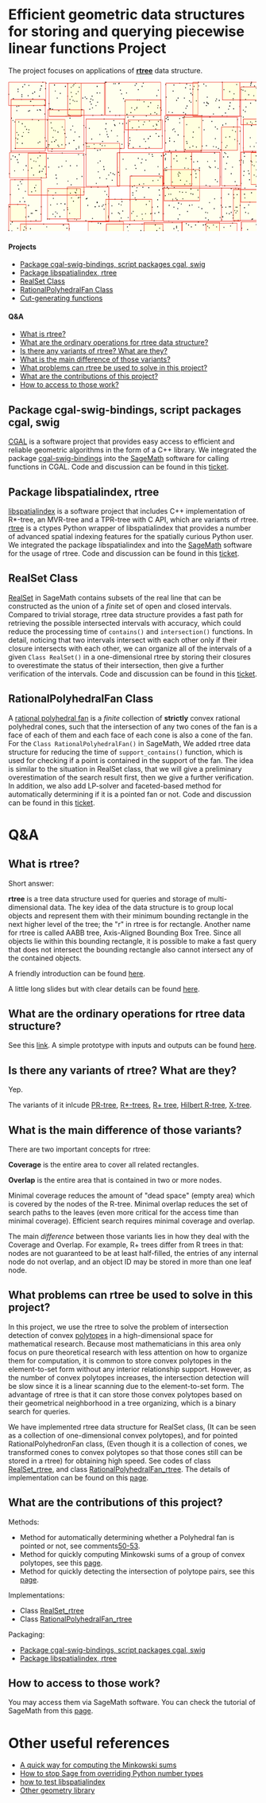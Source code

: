 # Efficient geometric data structures for storing and querying piecewise linear functions Project
The project focuses on applications of [**rtree**](https://en.wikipedia.org/wiki/R-tree) data structure.

<img src="https://github.com/DRKWang/Efficient-geometric-data-structures/blob/main/e269d580-8005-11ea-9c78-d4ddd0366ca6.png" width="500" height="300" />

#### **Projects**

- [Package cgal-swig-bindings, script packages cgal, swig](#package-cgal-swig-bindings-script-packages-cgal-swig)
- [Package libspatialindex, rtree](#package-libspatialindex-rtree)
- [RealSet Class](#realSet-class)
- [RationalPolyhedralFan Class](#rationalpolyhedralfan-class)
- [Cut-generating functions](https://github.com/DRKWang/Efficient-geometric-data-structures/blob/main/Cut-generating-functions.ipynb)

#### **Q&A**

- [What is rtree?](#what-is-rtree)
- [What are the ordinary operations for rtree data structure?](#what-are-the-ordinary-operations-for-rtree-data-structure)
- [Is there any variants of rtree? What are they?](#is-there-any-variants-of-rtree-what-are-they)
- [What is the main difference of those variants?](#what-is-the-main-difference-of-those-variants)
- [What problems can rtree be used to solve in this project?](#what-problems-can-rtree-be-used-to-solve-in-this-project)
- [What are the contributions of this project?](#what-are-the-contributions-of-this-project)
- [How to access to those work?](#how-to-access-to-those-work)

## Package cgal-swig-bindings, script packages cgal, swig
[CGAL](https://www.cgal.org/) is a software project that provides easy access to efficient and reliable geometric algorithms in the form of a C++ library. We integrated the package [cgal-swig-bindings](https://github.com/CGAL/cgal-swig-bindings) into the [SageMath](https://www.sagemath.org/) software for calling functions in CGAL. Code and discussion can be found in this [ticket](https://trac.sagemath.org/ticket/31098).

## Package libspatialindex, rtree
[libspatialindex](https://libspatialindex.org/en/latest/) is a software project that includes C++ implementation of R*-tree, an MVR-tree and a TPR-tree with C API, which are variants of rtree. [rtree](https://rtree.readthedocs.io/en/latest/index.html) is a  ctypes Python wrapper of libspatialindex that provides a number of advanced spatial indexing features for the spatially curious Python user. We integrated the package libspatialindex and into the [SageMath](https://www.sagemath.org/) software for the usage of rtree. Code and discussion can be found in this [ticket](https://trac.sagemath.org/ticket/32000).

## RealSet Class
[RealSet](https://doc.sagemath.org/html/en/reference/sets/sage/sets/real_set.html) in SageMath contains subsets of the real line that can be constructed as the union of a *finite* set of open and closed intervals. Compared to trivial storage, rtree data structure provides a fast path for retrieving the possible intersected intervals with accuracy, which could reduce the processing time of `contains()` and `intersection()` functions. In detail, noticing that two intervals intersect with each other only if their closure intersects with each other, we can organize all of the intervals of a given `Class RealSet()` in a one-dimensional rtree by storing their closures to overestimate the status of their intersection, then give a further verification of the intervals. Code and discussion can be found in this [ticket](https://trac.sagemath.org/ticket/32170#comment:9).

## RationalPolyhedralFan Class
A [rational polyhedral fan](https://doc.sagemath.org/html/en/reference/discrete_geometry/sage/geometry/fan.html) is a *finite* collection of **strictly** convex rational polyhedral cones, such that the intersection of any two cones of the fan is a face of each of them and each face of each cone is also a cone of the fan. For the `Class RationalPolyhedralFan()` in SageMath, We added rtree data structure for reducing the time of `support_contains()` function, which is used for checking if a point is contained in the support of the fan. The idea is similar to the situation in RealSet class, that we will give a preliminary overestimation of the search result first, then we give a further verification. In addition, we also add LP-solver and faceted-based method for automatically determining if it is a pointed fan or not. Code and discussion can be found in this [ticket](https://trac.sagemath.org/ticket/32170#comment:50).

# Q&A

## What is rtree?

Short answer:

**rtree** is a tree data structure used for queries and storage of multi-dimensional data. The key idea of the data structure is to group local objects and represent them with their minimum bounding rectangle in the next higher level of the tree; the "r" in rtree is for rectangle. Another name for rtree is called AABB tree, Axis-Aligned Bounding Box Tree. Since all objects lie within this bounding rectangle, it is possible to make a fast query that does not intersect the bounding rectangle also cannot intersect any of the contained objects.

A friendly introduction can be found [here](https://www.azurefromthetrenches.com/introductory-guide-to-aabb-tree-collision-detection/). 

A little long slides but with clear details can be found [here](https://box2d.org/files/ErinCatto_DynamicBVH_GDC2019.pdf).

## What are the ordinary operations for rtree data structure? 
See this [link](https://en.wikipedia.org/wiki/R-tree#Algorithm).
A simple prototype with inputs and outputs can be found [here](https://aabbtree.readthedocs.io/en/latest/).

## Is there any variants of rtree? What are they? 
Yep. 

The variants of it inlcude [PR-tree](https://en.wikipedia.org/wiki/Priority_R-tree), [R*-trees](https://en.wikipedia.org/wiki/R*-tree), [R+ tree](https://en.wikipedia.org/wiki/R%2B_tree), [Hilbert R-tree](https://en.wikipedia.org/wiki/Hilbert_R-tree), [X-tree](https://en.wikipedia.org/wiki/X-tree).

## What is the main difference of those variants?
There are two important concepts for rtree:

**Coverage** is the entire area to cover all related rectangles.

**Overlap** is the entire area that is contained in two or more nodes.

Minimal coverage reduces the amount of "dead space" (empty area) which is covered by the nodes of the R-tree. Minimal overlap reduces the set of search paths to the leaves (even more critical for the access time than minimal coverage). Efficient search requires minimal coverage and overlap.

The main *difference* between those variants lies in how they deal with the Coverage and Overlap. For example, R+ trees differ from R trees in that: nodes are not guaranteed to be at least half-filled, the entries of any internal node do not overlap, and an object ID may be stored in more than one leaf node.

## What problems can rtree be used to solve in this project?
In this project, we use the rtree to solve the problem of intersection detection of convex [polytopes](https://en.wikipedia.org/wiki/Polytope) in a high-dimensional space for mathematical research. Because most mathematicians in this area only focus on pure theoretical research with less attention on how to organize them for computation, it is common to store convex polytopes in the element-to-set form without any interior relationship support. However, as the number of convex polytopes increases, the intersection detection will be slow since it is a linear scanning due to the element-to-set form. The advantage of rtree is that it can store those convex polytopes based on their geometrical neighborhood in a tree organizing, which is a binary search for queries.

We have implemented rtree data structure for RealSet class, (It can be seen as a collection of one-dimensional convex polytopes), and for pointed RationalPolyhedronFan class, (Even though it is a collection of cones, we transformed cones to convex polytopes so that those cones still can be stored in a rtree) for obtaining high speed. See codes of class [RealSet_rtree](https://git.sagemath.org/sage.git/tree/src/sage/sets/real_set.py?id=dfc5410a11c9e32eabf13648f4bce7dd20552cb4), and class [RationalPolyhedralFan_rtree](https://git.sagemath.org/sage.git/tree/src/sage/geometry/fan.py?id=ebe6d929ee4bf48834dc1ea51d7fe51b65469880). The details of implementation can be found on this [page](https://trac.sagemath.org/ticket/32170).

## What are the contributions of this project?
Methods:
- Method for automatically determining whether a Polyhedral fan is pointed or not, see comments[50-53](https://trac.sagemath.org/ticket/32170#comment:50).
- Method for quickly computing Minkowski sums of a group of convex polytopes, see this [page](https://github.com/DRKWang/Efficient-geometric-data-structures/blob/main/Computation%20of%20Minkowski%20sums%20-%20Jupyter%20Notebook.pdf).
- Method for quickly detecting the intersection of polytope pairs, see this [page](https://github.com/DRKWang/Efficient-geometric-data-structures/blob/main/part2%20and%20part3%20-%20Jupyter%20Notebook.pdf).

Implementations:
- Class [RealSet_rtree](https://git.sagemath.org/sage.git/tree/src/sage/sets/real_set.py?id=dfc5410a11c9e32eabf13648f4bce7dd20552cb4)
- Class [RationalPolyhedralFan_rtree](https://git.sagemath.org/sage.git/tree/src/sage/geometry/fan.py?id=ebe6d929ee4bf48834dc1ea51d7fe51b65469880)

Packaging:
- [Package cgal-swig-bindings, script packages cgal, swig](https://trac.sagemath.org/ticket/31098)
- [Package libspatialindex, rtree](https://trac.sagemath.org/ticket/32000)

## How to access to those work?
You may access them via SageMath software. You can check the tutorial of SageMath from this [page](https://doc.sagemath.org/html/en/tutorial/).

# Other useful references

- [A quick way for computing the Minkowski sums](https://github.com/DRKWang/Efficient-geometric-data-structures/blob/main/Computation%20of%20Minkowski%20sums%20-%20Jupyter%20Notebook.pdf)
- [How to stop Sage from overriding Python number types](https://github.com/DRKWang/Efficient-geometric-data-structures/blob/main/How%20to%20stop%20Sage%20from%20overriding%20Python%20number%20types.md)
- [how to test libspatialindex](https://github.com/libspatialindex/libspatialindex/issues/218)
- [Other geometry library](https://github.com/DRKWang/Efficient-geometric-data-structures/blob/main/logfiles/log1.md)

